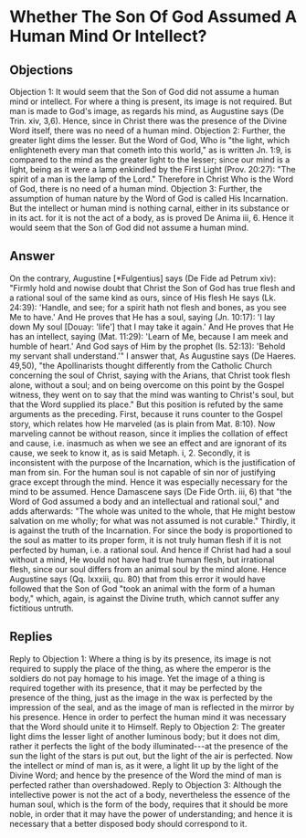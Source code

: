 # Whether The Son Of God Assumed A Human Mind Or Intellect?
## Objections
Objection 1: It would seem that the Son of God did not assume a human mind or intellect. For where a thing is present, its image is not required. But man is made to God's image, as regards his mind, as Augustine says (De Trin. xiv, 3,6). Hence, since in Christ there was the presence of the Divine Word itself, there was no need of a human mind.
Objection 2: Further, the greater light dims the lesser. But the Word of God, Who is "the light, which enlighteneth every man that cometh into this world," as is written Jn. 1:9, is compared to the mind as the greater light to the lesser; since our mind is a light, being as it were a lamp enkindled by the First Light (Prov. 20:27): "The spirit of a man is the lamp of the Lord." Therefore in Christ Who is the Word of God, there is no need of a human mind.
Objection 3: Further, the assumption of human nature by the Word of God is called His Incarnation. But the intellect or human mind is nothing carnal, either in its substance or in its act. for it is not the act of a body, as is proved De Anima iii, 6. Hence it would seem that the Son of God did not assume a human mind.
## Answer
On the contrary, Augustine [*Fulgentius] says (De Fide ad Petrum xiv): "Firmly hold and nowise doubt that Christ the Son of God has true flesh and a rational soul of the same kind as ours, since of His flesh He says (Lk. 24:39): 'Handle, and see; for a spirit hath not flesh and bones, as you see Me to have.' And He proves that He has a soul, saying (Jn. 10:17): 'I lay down My soul [Douay: 'life'] that I may take it again.' And He proves that He has an intellect, saying (Mat. 11:29): 'Learn of Me, because I am meek and humble of heart.' And God says of Him by the prophet (Is. 52:13): 'Behold my servant shall understand.'"
I answer that, As Augustine says (De Haeres. 49,50), "the Apollinarists thought differently from the Catholic Church concerning the soul of Christ, saying with the Arians, that Christ took flesh alone, without a soul; and on being overcome on this point by the Gospel witness, they went on to say that the mind was wanting to Christ's soul, but that the Word supplied its place." But this position is refuted by the same arguments as the preceding. First, because it runs counter to the Gospel story, which relates how He marveled (as is plain from Mat. 8:10). Now marveling cannot be without reason, since it implies the collation of effect and cause, i.e. inasmuch as when we see an effect and are ignorant of its cause, we seek to know it, as is said Metaph. i, 2. Secondly, it is inconsistent with the purpose of the Incarnation, which is the justification of man from sin. For the human soul is not capable of sin nor of justifying grace except through the mind. Hence it was especially necessary for the mind to be assumed. Hence Damascene says (De Fide Orth. iii, 6) that "the Word of God assumed a body and an intellectual and rational soul," and adds afterwards: "The whole was united to the whole, that He might bestow salvation on me wholly; for what was not assumed is not curable." Thirdly, it is against the truth of the Incarnation. For since the body is proportioned to the soul as matter to its proper form, it is not truly human flesh if it is not perfected by human, i.e. a rational soul. And hence if Christ had had a soul without a mind, He would not have had true human flesh, but irrational flesh, since our soul differs from an animal soul by the mind alone. Hence Augustine says (Qq. lxxxiii, qu. 80) that from this error it would have followed that the Son of God "took an animal with the form of a human body," which, again, is against the Divine truth, which cannot suffer any fictitious untruth.
## Replies
Reply to Objection 1: Where a thing is by its presence, its image is not required to supply the place of the thing, as where the emperor is the soldiers do not pay homage to his image. Yet the image of a thing is required together with its presence, that it may be perfected by the presence of the thing, just as the image in the wax is perfected by the impression of the seal, and as the image of man is reflected in the mirror by his presence. Hence in order to perfect the human mind it was necessary that the Word should unite it to Himself.
Reply to Objection 2: The greater light dims the lesser light of another luminous body; but it does not dim, rather it perfects the light of the body illuminated---at the presence of the sun the light of the stars is put out, but the light of the air is perfected. Now the intellect or mind of man is, as it were, a light lit up by the light of the Divine Word; and hence by the presence of the Word the mind of man is perfected rather than overshadowed.
Reply to Objection 3: Although the intellective power is not the act of a body, nevertheless the essence of the human soul, which is the form of the body, requires that it should be more noble, in order that it may have the power of understanding; and hence it is necessary that a better disposed body should correspond to it.